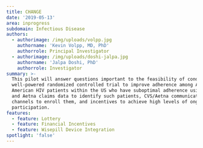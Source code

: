 ```yaml
---
title: CHANGE
date: '2019-05-13'
area: inprogress
subdomain: Infectious Disease
authors:
  - authorimage: /img/uploads/volpp.jpg
    authorname: 'Kevin Volpp, MD, PhD'
    authorrole: Principal Investigator
  - authorimage: /img/uploads/doshi-jalpa.jpg
    authorname: 'Jalpa Doshi, PhD'
    authorrole: Investigator
summary: >-
  This pilot will answer questions important to the feasibility of conducting a
  well-powered randomized controlled trial to improve adherence among African
  American HIV patients within the US who have suboptimal adherence using CVS
  and Aetna claims data to identify such patients, CVS/Aetna communications
  channels to enroll them, and incentives to achieve high levels of ongoing
  participation.
features:
  - feature: Lottery
  - feature: Financial Incentives
  - feature: Wisepill Device Integration
spotlight: 'false'
---
```


